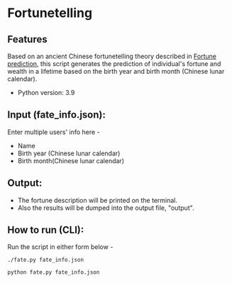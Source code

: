 # Fortunetelling

## Features
Based on an ancient Chinese fortunetelling theory described in [Fortune prediction](https://kknews.cc/astrology/ov3ze2m.html), this script generates the prediction of individual's fortune and wealth in a lifetime based on the birth year and birth month (Chinese lunar calendar).  
* Python version: 3.9


## Input (fate_info.json):
Enter multiple users' info here -
* Name  
* Birth year (Chinese lunar calendar)  
* Birth month(Chinese lunar calendar)  


## Output: 
* The fortune description will be printed on the terminal.
* Also the results will be dumped into the output file, "output".

## How to run (CLI): 
Run the script in either form below -
```
./fate.py fate_info.json
```
```
python fate.py fate_info.json
```